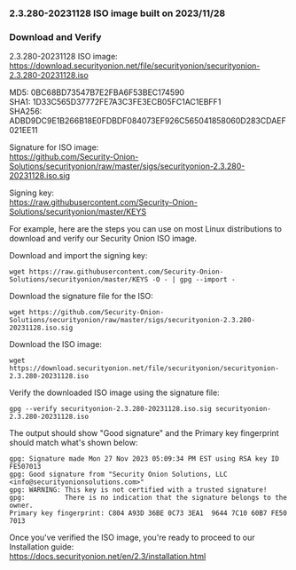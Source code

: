 ### 2.3.280-20231128 ISO image built on 2023/11/28



### Download and Verify

2.3.280-20231128 ISO image:  
https://download.securityonion.net/file/securityonion/securityonion-2.3.280-20231128.iso

MD5: 0BC68BD73547B7E2FBA6F53BEC174590  
SHA1: 1D33C565D37772FE7A3C3FE3ECB05FC1AC1EBFF1  
SHA256: ADBD9DC9E1B266B18E0FDBDF084073EF926C565041858060D283CDAEF021EE11 

Signature for ISO image:  
https://github.com/Security-Onion-Solutions/securityonion/raw/master/sigs/securityonion-2.3.280-20231128.iso.sig

Signing key:  
https://raw.githubusercontent.com/Security-Onion-Solutions/securityonion/master/KEYS  

For example, here are the steps you can use on most Linux distributions to download and verify our Security Onion ISO image.

Download and import the signing key:  
```
wget https://raw.githubusercontent.com/Security-Onion-Solutions/securityonion/master/KEYS -O - | gpg --import -  
```

Download the signature file for the ISO:  
```
wget https://github.com/Security-Onion-Solutions/securityonion/raw/master/sigs/securityonion-2.3.280-20231128.iso.sig
```

Download the ISO image:  
```
wget https://download.securityonion.net/file/securityonion/securityonion-2.3.280-20231128.iso
```

Verify the downloaded ISO image using the signature file:  
```
gpg --verify securityonion-2.3.280-20231128.iso.sig securityonion-2.3.280-20231128.iso
```

The output should show "Good signature" and the Primary key fingerprint should match what's shown below:
```
gpg: Signature made Mon 27 Nov 2023 05:09:34 PM EST using RSA key ID FE507013
gpg: Good signature from "Security Onion Solutions, LLC <info@securityonionsolutions.com>"
gpg: WARNING: This key is not certified with a trusted signature!
gpg:          There is no indication that the signature belongs to the owner.
Primary key fingerprint: C804 A93D 36BE 0C73 3EA1  9644 7C10 60B7 FE50 7013
```

Once you've verified the ISO image, you're ready to proceed to our Installation guide:  
https://docs.securityonion.net/en/2.3/installation.html
